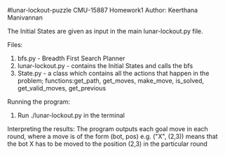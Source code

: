 #lunar-lockout-puzzle
CMU-15887 Homework1
Author: Keerthana Manivannan

The Initial States are given as input in the main lunar-lockout.py file.

Files:
1. bfs.py - Breadth First Search Planner
2. lunar-lockout.py - contains the Initial States and calls the bfs
3. State.py - a class which contains all the actions that happen in the problem;
	functions:get_path, get_moves, make_move, is_solved, get_valid_moves, get_previous

Running the program:
1. Run ./lunar-lockout.py in the terminal

Interpreting the results:
The program outputs each goal move in each round, where a move is of the form (bot, pos) 
e.g. ("X", (2,3)) means that the bot X has to be moved to the position (2,3) in the particular round